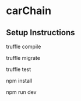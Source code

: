 # carChain


## Setup Instructions

truffle compile

truffle migrate

truffle test


npm install

npm run dev